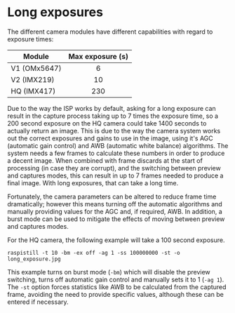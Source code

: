 # Long exposures

The different camera modules have different capabilities with regard to exposure times:

| Module | Max exposure (s) |
| - | :-: |
|V1 (OMx5647) | 6 |
|V2 (IMX219)  | 10 |
|HQ (IMX417)  | 230 |



Due to the way the ISP works by default, asking for a long exposure can result in the capture process taking up to 7 times the exposure time, so a 200 second exposure on the HQ camera could take 1400 seconds to actually return an image. This is due to the way the camera system works out the correct exposures and gains to use in the image, using it's AGC (automatic gain control) and AWB (automatic white balance) algorithms. The system needs a few frames to calculate these numbers in order to produce a decent image. When combined with frame discards at the start of processing (in case they are corrupt), and the switching between preview and captures modes, this can result in up to 7 frames needed to produce a final image. With long exposures, that can take a long time.

Fortunately, the camera parameters can be altered to reduce frame time dramatically; however this means turning off the automatic algorithms and manually providing values for the AGC and, if required, AWB. In addition, a burst mode can be used to mitigate the effects of moving between preview and captures modes.

For the HQ camera, the following example will take a 100 second exposure.

`raspistill -t 10 -bm -ex off -ag 1 -ss 100000000 -st -o long_exposure.jpg`

This example turns on burst mode (`-bm`) which will disable the preview switching, turns off automatic gain control and manually sets it to 1 (`-ag 1`). The `-st` option forces statistics like AWB to be calculated from the captured frame, avoiding the need to provide specific values, although these can be entered if necessary.


